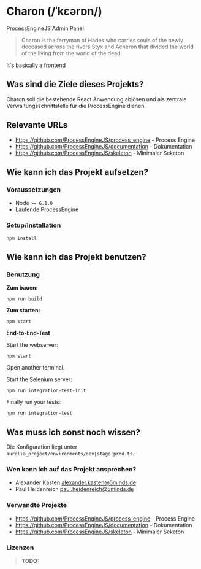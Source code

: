# Charon (/ˈkɛərɒn/)

ProcessEngineJS Admin Panel

> Charon is the ferryman of Hades who carries souls of the newly deceased across the rivers Styx and Acheron that divided the world of the living from the world of the dead.

It's basically a frontend

## Was sind die Ziele dieses Projekts?

Charon soll die bestehende React Anwendung ablösen und als zentrale Verwaltungsschnittstelle für die ProcessEngine dienen.

## Relevante URLs

* https://github.com/ProcessEngineJS/process_engine - Process Engine
* https://github.com/ProcessEngineJS/documentation - Dokumentation
* https://github.com/ProcessEngineJS/skeleton - Minimaler Seketon

## Wie kann ich das Projekt aufsetzen?

### Voraussetzungen

* Node `>= 6.1.0`
* Laufende ProcessEngine

### Setup/Installation

```shell
npm install
```

## Wie kann ich das Projekt benutzen?


### Benutzung

**Zum bauen:**

```shell
npm run build
```

**Zum starten:**

```shell
npm start
```

**End-to-End-Test**

Start the webserver:

```shell
npm start
```
Open another terminal.

Start the Selenium server:

```shell
npm run integration-test-init
```

Finally run your tests:

```shell
npm run integration-test
```

## Was muss ich sonst noch wissen?

Die Konfiguration liegt unter `aurelia_project/environments/dev|stage|prod.ts`.

### Wen kann ich auf das Projekt ansprechen?

* Alexander Kasten <alexander.kasten@5minds.de>
* Paul Heidenreich <paul.heidenreich@5minds.de>

### Verwandte Projekte

* https://github.com/ProcessEngineJS/process_engine - Process Engine
* https://github.com/ProcessEngineJS/documentation - Dokumentation
* https://github.com/ProcessEngineJS/skeleton - Minimaler Seketon

### Lizenzen

> **TODO:**
